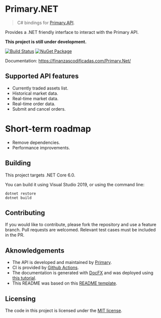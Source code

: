 # Primary.NET
> C# bindings for [Primary.API](http://api.primary.com.ar).

Provides a .NET friendly interface to interact with the Primary API. 

**This project is still under development.**

[![Build Status](https://ci.appveyor.com/api/projects/status/pm7payoayg80hr45?svg=true)](https://ci.appveyor.com/project/naicigam/primary-net)
[![NuGet Package](https://buildstats.info/nuget/Primary.Net?includePreReleases=true)](https://www.nuget.org/packages/Primary.Net/)

Documentation: https://finanzascodificadas.com/Primary.Net/

## Supported API features
- Currently traded assets list.
- Historical market data.
- Real-time market data.
- Real-time order data.
- Submit and cancel orders.

# Short-term roadmap
- Remove dependencies.
- Performance improvements.

## Building

This project targets .NET Core 6.0. 

You can build it using Visual Studio 2019, or using the command line:

```shell
dotnet restore
dotnet build
```

## Contributing

If you would like to contribute, please fork the repository and use a feature branch. Pull requests are welcomed.
Relevant test cases must be included in the PR.

## Aknowledgements
- The API is developed and maintained by [Primary](http://www.primary.com.ar).
- CI is provided by [Github Actions](https://github.com/features/actions).
- The documentation is generated with [DocFX](https://dotnet.github.io/docfx/) and was deployed using [this tutorial](https://blog.taranissoftware.com/document-your-net-code-with-docfx-and-github-actions).
- This README was based on this [README template](https://github.com/jehna/readme-best-practices).

## Licensing

The code in this project is licensed under the [MIT license](https://choosealicense.com/licenses/mit/). 
